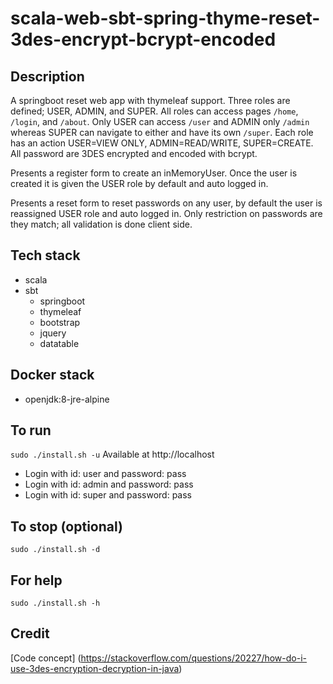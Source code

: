 # scala-web-sbt-spring-thyme-reset-3des-encrypt-bcrypt-encoded

## Description
A springboot reset web app with thymeleaf support.
Three roles are defined; USER, ADMIN, and SUPER. All roles
can access pages `/home`, `/login`, and `/about`. Only USER
can access `/user` and ADMIN only `/admin` whereas SUPER can
navigate to either and have its own `/super`. Each role
has an action USER=VIEW ONLY, ADMIN=READ/WRITE, SUPER=CREATE.
All password are 3DES encrypted and encoded with bcrypt.

Presents a register form to create an inMemoryUser.
Once the user is created it is given the USER role
by default and auto logged in.

Presents a reset form to reset passwords on any user,
by default the user is reassigned USER role and auto
logged in. Only restriction on passwords are they match;
all validation is done client side.

## Tech stack
- scala
- sbt
  - springboot
  - thymeleaf
  - bootstrap
  - jquery
  - datatable

## Docker stack
- openjdk:8-jre-alpine

## To run
`sudo ./install.sh -u`
Available at http://localhost
- Login with id: user and password: pass
- Login with id: admin and password: pass
- Login with id: super and password: pass

## To stop (optional)
`sudo ./install.sh -d`

## For help
`sudo ./install.sh -h`

## Credit
[Code concept] (https://stackoverflow.com/questions/20227/how-do-i-use-3des-encryption-decryption-in-java)
